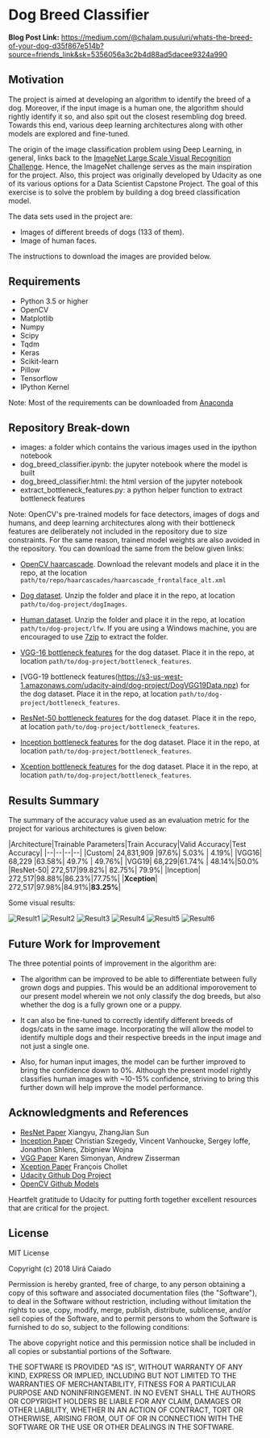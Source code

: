 # Dog Breed Classifier 

**Blog Post Link:** https://medium.com/@chalam.pusuluri/whats-the-breed-of-your-dog-d35f867e514b?source=friends_link&sk=5356056a3c2b4d88ad5dacee9324a990

## Motivation

The project is aimed at developing an algorithm to identify the breed of a dog. Moreover, if the input image is a human one, the algorithm should rightly identify it so, and also spit out the closest resembling dog breed. Towards this end, various deep learning architectures along with other models are explored and fine-tuned. 

The origin of the image classification problem using Deep Learning, in general, links back to the [ImageNet Large Scale Visual Recognition Challenge](http://image-net.org/challenges/LSVRC/). Hence, the ImageNet challenge serves as the main inspiration for the project. Also, this project was originally developed by Udacity as one of its various options for a Data Scientist Capstone Project. The goal of this exercise is to solve the problem by building a dog breed classification model.

The data sets used in the project are:
- Images of different breeds of dogs (133 of them).
- Image of human faces.

The instructions to download the images are provided below.

## Requirements

- Python 3.5 or higher
- OpenCV
- Matplotlib
- Numpy
- Scipy
- Tqdm
- Keras
- Scikit-learn
- Pillow
- Tensorflow
- IPython Kernel

Note: Most of the requirements can be downloaded from [Anaconda](https://www.anaconda.com/download/#macos)

## Repository Break-down

 - images: a folder which contains the various images used in the ipython notebook
 - dog_breed_classifier.ipynb: the jupyter notebook where the model is built
 - dog_breed_classifier.html: the html version of the jupyter notebook
 - extract_bottleneck_features.py: a python helper function to extract bottleneck features

Note: OpenCV's pre-trained models for face detectors, images of dogs and humans, and deep learning architectures along with their bottleneck features are deliberately not included in the repository due to size constraints. For the same reason, trained model weights are also avoided in the repository. You can download the same from the below given links:

- [OpenCV haarcascade](https://github.com/opencv/opencv/tree/master/data/haarcascades). Download the relevant models and place it in the repo, at the location `path/to/repo/haarcascades/haarcascade_frontalface_alt.xml`

- [Dog dataset](https://s3-us-west-1.amazonaws.com/udacity-aind/dog-project/dogImages.zip).  Unzip the folder and place it in the repo, at location `path/to/dog-project/dogImages`. 

- [Human dataset](https://s3-us-west-1.amazonaws.com/udacity-aind/dog-project/lfw.zip).  Unzip the folder and place it in the repo, at location `path/to/dog-project/lfw`.  If you are using a Windows machine, you are encouraged to use [7zip](http://www.7-zip.org/) to extract the folder. 

- [VGG-16 bottleneck features](https://s3-us-west-1.amazonaws.com/udacity-aind/dog-project/DogVGG16Data.npz) for the dog dataset.  Place it in the repo, at location `path/to/dog-project/bottleneck_features`.

- [VGG-19 bottleneck features(https://s3-us-west-1.amazonaws.com/udacity-aind/dog-project/DogVGG19Data.npz) for the dog dataset.  Place it in the repo, at location `path/to/dog-project/bottleneck_features`.

- [ResNet-50 bottleneck features](https://s3-us-west-1.amazonaws.com/udacity-aind/dog-project/DogResnet50Data.npz) for the dog dataset.  Place it in the repo, at location `path/to/dog-project/bottleneck_features`.

- [Inception bottleneck features](https://s3-us-west-1.amazonaws.com/udacity-aind/dog-project/DogInceptionV3Data.npz) for the dog dataset.  Place it in the repo, at location `path/to/dog-project/bottleneck_features`.

- [Xception bottleneck features](https://s3-us-west-1.amazonaws.com/udacity-aind/dog-project/DogXceptionData.npz) for the dog dataset.  Place it in the repo, at location `path/to/dog-project/bottleneck_features`.


## Results Summary

The summary of the accuracy value used as an evaluation metric for the project for various architectures is given below:

|Architecture|Trainable Parameters|Train Accuracy|Valid Accuracy|Test Accuracy|
|--|--|--|--|
|Custom| 24,831,909 |97.6%| 5.03% | 4.19%|
|VGG16| 68,229 |63.58%| 49.7% | 49.76%|
|VGG19| 68,229|61.74% | 48.14%|50.0%
|ResNet-50| 272,517|99.82%| 82.75%| 79.9%|
|Inception| 272,517|98.88%|86.23%|77.75%|
|**Xception**| 272,517|97.98%|84.91%|**83.25%**|

Some visual results:

![Result1](images/result1.png)
![Result2](images/result2.png)
![Result3](images/result3.png)
![Result4](images/result4.png)
![Result5](images/result5.png)
![Result6](images/result6.png)

## Future Work for Improvement

The three potential points of improvement in the algorithm are:

- The algorithm can be improved to be able to differentiate between fully grown dogs and puppies. This would be an additional imporovement to our present model wherein we not only classify the dog breeds, but also whether the dog is a fully grown one or a puppy. 

- It can also be fine-tuned to correctly identify different breeds of dogs/cats in the same image. Incorporating the will allow the model to identify multiple dogs and their respective breeds in the input image and not just a single one.

- Also, for human input images, the model can be further improved to bring the confidence down to 0%. Although the present model rightly classifies human images with ~10-15% confidence, striving to bring this further down will help improve the model performance.

## Acknowledgments and References

- [ResNet Paper](https://arxiv.org/abs/1512.03385) Xiangyu, ZhangJian Sun
- [Inception Paper](https://arxiv.org/abs/1512.00567) Christian Szegedy, Vincent Vanhoucke, Sergey Ioffe, Jonathon Shlens, Zbigniew Wojna
- [VGG Paper](https://arxiv.org/abs/1409.1556) Karen Simonyan, Andrew Zisserman
- [Xception Paper](https://arxiv.org/abs/1610.02357) François Chollet
- [Udacity Github Dog Project](https://github.com/udacity/dog-project)
- [OpenCV Github Models](https://github.com/opencv/opencv/tree/master/data/haarcascades)

Heartfelt gratitude to Udacity for putting forth together excellent resources that are critical for the project. 


## License

MIT License

Copyright (c) 2018 Uirá Caiado

Permission is hereby granted, free of charge, to any person obtaining a copy
of this software and associated documentation files (the "Software"), to deal
in the Software without restriction, including without limitation the rights
to use, copy, modify, merge, publish, distribute, sublicense, and/or sell
copies of the Software, and to permit persons to whom the Software is
furnished to do so, subject to the following conditions:

The above copyright notice and this permission notice shall be included in all
copies or substantial portions of the Software.

THE SOFTWARE IS PROVIDED "AS IS", WITHOUT WARRANTY OF ANY KIND, EXPRESS OR
IMPLIED, INCLUDING BUT NOT LIMITED TO THE WARRANTIES OF MERCHANTABILITY,
FITNESS FOR A PARTICULAR PURPOSE AND NONINFRINGEMENT. IN NO EVENT SHALL THE
AUTHORS OR COPYRIGHT HOLDERS BE LIABLE FOR ANY CLAIM, DAMAGES OR OTHER
LIABILITY, WHETHER IN AN ACTION OF CONTRACT, TORT OR OTHERWISE, ARISING FROM,
OUT OF OR IN CONNECTION WITH THE SOFTWARE OR THE USE OR OTHER DEALINGS IN THE
SOFTWARE.